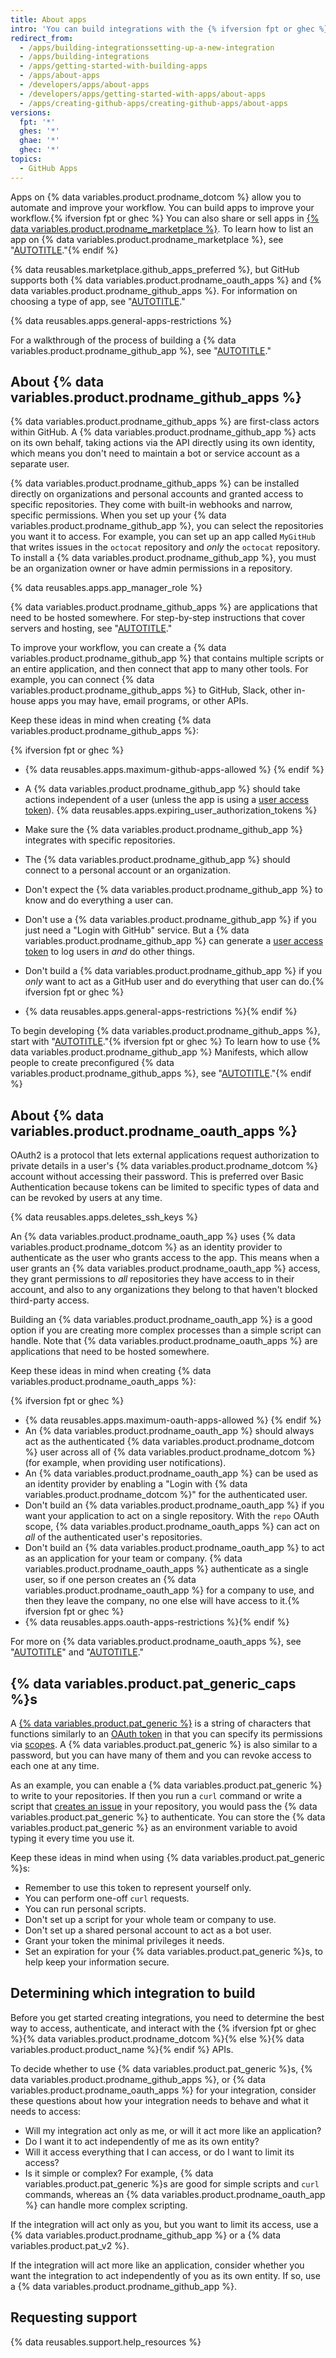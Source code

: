 ```yaml
---
title: About apps
intro: 'You can build integrations with the {% ifversion fpt or ghec %}{% data variables.product.prodname_dotcom %}{% else %}{% data variables.product.product_name %}{% endif %} APIs to add flexibility and reduce friction in your own workflow.{% ifversion fpt or ghec %} You can also share integrations with others on [{% data variables.product.prodname_marketplace %}](https://github.com/marketplace).{% endif %}'
redirect_from:
  - /apps/building-integrationssetting-up-a-new-integration
  - /apps/building-integrations
  - /apps/getting-started-with-building-apps
  - /apps/about-apps
  - /developers/apps/about-apps
  - /developers/apps/getting-started-with-apps/about-apps
  - /apps/creating-github-apps/creating-github-apps/about-apps
versions:
  fpt: '*'
  ghes: '*'
  ghae: '*'
  ghec: '*'
topics:
  - GitHub Apps
---
```

Apps on {% data variables.product.prodname_dotcom %} allow you to automate and improve your workflow. You can build apps to improve your workflow.{% ifversion fpt or ghec %} You can also share or sell apps in [{% data variables.product.prodname_marketplace %}](https://github.com/marketplace). To learn how to list an app on {% data variables.product.prodname_marketplace %}, see "[AUTOTITLE](/apps/publishing-apps-to-github-marketplace/github-marketplace-overview/about-github-marketplace)."{% endif %}

{% data reusables.marketplace.github_apps_preferred %}, but GitHub supports both {% data variables.product.prodname_oauth_apps %} and {% data variables.product.prodname_github_apps %}. For information on choosing a type of app, see "[AUTOTITLE](/apps/creating-github-apps/setting-up-a-github-app/differences-between-github-apps-and-oauth-apps)."

{% data reusables.apps.general-apps-restrictions %}

For a walkthrough of the process of building a {% data variables.product.prodname_github_app %}, see "[AUTOTITLE](/apps/creating-github-apps/guides/using-the-github-api-in-your-app)."

## About {% data variables.product.prodname_github_apps %}

{% data variables.product.prodname_github_apps %} are first-class actors within GitHub. A {% data variables.product.prodname_github_app %} acts on its own behalf, taking actions via the API directly using its own identity, which means you don't need to maintain a bot or service account as a separate user.

{% data variables.product.prodname_github_apps %} can be installed directly on organizations and personal accounts and granted access to specific repositories. They come with built-in webhooks and narrow, specific permissions. When you set up your {% data variables.product.prodname_github_app %}, you can select the repositories you want it to access. For example, you can set up an app called `MyGitHub` that writes issues in the `octocat` repository and _only_ the `octocat` repository. To install a {% data variables.product.prodname_github_app %}, you must be an organization owner or have admin permissions in a repository.

{% data reusables.apps.app_manager_role %}

{% data variables.product.prodname_github_apps %} are applications that need to be hosted somewhere. For step-by-step instructions that cover servers and hosting, see "[AUTOTITLE](/apps/creating-github-apps/guides/using-the-github-api-in-your-app)."

To improve your workflow, you can create a {% data variables.product.prodname_github_app %} that contains multiple scripts or an entire application, and then connect that app to many other tools. For example, you can connect {% data variables.product.prodname_github_apps %} to GitHub, Slack, other in-house apps you may have, email programs, or other APIs.

Keep these ideas in mind when creating {% data variables.product.prodname_github_apps %}:

{% ifversion fpt or ghec %}
* {% data reusables.apps.maximum-github-apps-allowed %} {% endif %}
* A {% data variables.product.prodname_github_app %} should take actions independent of a user (unless the app is using a [user access token](/apps/creating-github-apps/authenticating-with-a-github-app/generating-a-user-access-token-for-a-github-app)). {% data reusables.apps.expiring_user_authorization_tokens %}

* Make sure the {% data variables.product.prodname_github_app %} integrates with specific repositories.
* The {% data variables.product.prodname_github_app %} should connect to a personal account or an organization.
* Don't expect the {% data variables.product.prodname_github_app %} to know and do everything a user can.
* Don't use a {% data variables.product.prodname_github_app %} if you just need a "Login with GitHub" service. But a {% data variables.product.prodname_github_app %} can generate a [user access token](/apps/creating-github-apps/authenticating-with-a-github-app/generating-a-user-access-token-for-a-github-app) to log users in _and_ do other things.
* Don't build a {% data variables.product.prodname_github_app %} if you _only_ want to act as a GitHub user and do everything that user can do.{% ifversion fpt or ghec %}
* {% data reusables.apps.general-apps-restrictions %}{% endif %}

To begin developing {% data variables.product.prodname_github_apps %}, start with "[AUTOTITLE](/apps/creating-github-apps/setting-up-a-github-app/creating-a-github-app)."{% ifversion fpt or ghec %} To learn how to use {% data variables.product.prodname_github_app %} Manifests, which allow people to create preconfigured {% data variables.product.prodname_github_apps %}, see "[AUTOTITLE](/apps/creating-github-apps/setting-up-a-github-app/creating-a-github-app-from-a-manifest)."{% endif %}

## About {% data variables.product.prodname_oauth_apps %}

OAuth2 is a protocol that lets external applications request authorization to private details in a user's {% data variables.product.prodname_dotcom %} account without accessing their password. This is preferred over Basic Authentication because tokens can be limited to specific types of data and can be revoked by users at any time.

{% data reusables.apps.deletes_ssh_keys %}

An {% data variables.product.prodname_oauth_app %} uses {% data variables.product.prodname_dotcom %} as an identity provider to authenticate as the user who grants access to the app. This means when a user grants an {% data variables.product.prodname_oauth_app %} access, they grant permissions to _all_ repositories they have access to in their account, and also to any organizations they belong to that haven't blocked third-party access.

Building an {% data variables.product.prodname_oauth_app %} is a good option if you are creating more complex processes than a simple script can handle. Note that {% data variables.product.prodname_oauth_apps %} are applications that need to be hosted somewhere.

Keep these ideas in mind when creating {% data variables.product.prodname_oauth_apps %}:

{% ifversion fpt or ghec %}
* {% data reusables.apps.maximum-oauth-apps-allowed %} {% endif %}
* An {% data variables.product.prodname_oauth_app %} should always act as the authenticated {% data variables.product.prodname_dotcom %} user across all of {% data variables.product.prodname_dotcom %} (for example, when providing user notifications).
* An {% data variables.product.prodname_oauth_app %} can be used as an identity provider by enabling a "Login with {% data variables.product.prodname_dotcom %}" for the authenticated user.
* Don't build an {% data variables.product.prodname_oauth_app %} if you want your application to act on a single repository. With the `repo` OAuth scope, {% data variables.product.prodname_oauth_apps %} can act on _all_ of the authenticated user's repositories.
* Don't build an {% data variables.product.prodname_oauth_app %} to act as an application for your team or company. {% data variables.product.prodname_oauth_apps %} authenticate as a single user, so if one person creates an {% data variables.product.prodname_oauth_app %} for a company to use, and then they leave the company, no one else will have access to it.{% ifversion fpt or ghec %}
* {% data reusables.apps.oauth-apps-restrictions %}{% endif %}

For more on {% data variables.product.prodname_oauth_apps %}, see "[AUTOTITLE](/apps/oauth-apps/building-oauth-apps/creating-an-oauth-app)" and "[AUTOTITLE](/rest/guides/basics-of-authentication#registering-your-app)."

## {% data variables.product.pat_generic_caps %}s

A [{% data variables.product.pat_generic %}](/authentication/keeping-your-account-and-data-secure/creating-a-personal-access-token) is a string of characters that functions similarly to an [OAuth token](/apps/oauth-apps/building-oauth-apps/authorizing-oauth-apps) in that you can specify its permissions via [scopes](/apps/oauth-apps/building-oauth-apps/scopes-for-oauth-apps). A {% data variables.product.pat_generic %} is also similar to a password, but you can have many of them and you can revoke access to each one at any time.

As an example, you can enable a {% data variables.product.pat_generic %} to write to your repositories. If then you run a `curl` command or write a script that [creates an issue](/rest/issues#create-an-issue) in your repository, you would pass the {% data variables.product.pat_generic %} to authenticate. You can store the {% data variables.product.pat_generic %} as an environment variable to avoid typing it every time you use it.

Keep these ideas in mind when using {% data variables.product.pat_generic %}s:

* Remember to use this token to represent yourself only.
* You can perform one-off `curl` requests.
* You can run personal scripts.
* Don't set up a script for your whole team or company to use.
* Don't set up a shared personal account to act as a bot user.
* Grant your token the minimal privileges it needs.
* Set an expiration for your {% data variables.product.pat_generic %}s, to help keep your information secure.

## Determining which integration to build

Before you get started creating integrations, you need to determine the best way to access, authenticate, and interact with the {% ifversion fpt or ghec %}{% data variables.product.prodname_dotcom %}{% else %}{% data variables.product.product_name %}{% endif %} APIs.

To decide whether to use {% data variables.product.pat_generic %}s, {% data variables.product.prodname_github_apps %}, or {% data variables.product.prodname_oauth_apps %} for your integration, consider these questions about how your integration needs to behave and what it needs to access:

* Will my integration act only as me, or will it act more like an application?
* Do I want it to act independently of me as its own entity?
* Will it access everything that I can access, or do I want to limit its access?
* Is it simple or complex? For example, {% data variables.product.pat_generic %}s are good for simple scripts and `curl` commands, whereas an {% data variables.product.prodname_oauth_app %} can handle more complex scripting.

If the integration will act only as you, but you want to limit its access, use a {% data variables.product.prodname_github_app %} or a {% data variables.product.pat_v2 %}.

If the integration will act more like an application, consider whether you want the integration to act independently of you as its own entity. If so, use a {% data variables.product.prodname_github_app %}.

## Requesting support

{% data reusables.support.help_resources %}
